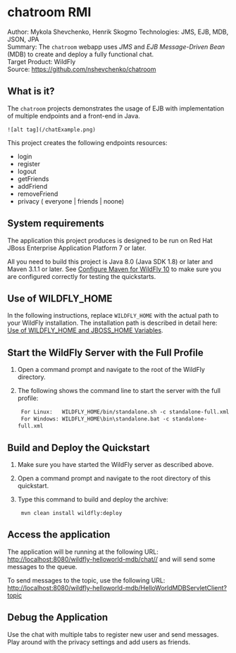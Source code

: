 chatroom RMI
============================================================
Author: Mykola Shevchenko, Henrik Skogmo
Technologies: JMS, EJB, MDB, JSON, JPA  
Summary: The `chatroom` webapp uses *JMS* and *EJB Message-Driven Bean* (MDB) to create and deploy a fully functional chat.  
Target Product: WildFly  
Source: <https://github.com/nshevchenko/chatroom>  

What is it?
-----------

The `chatroom` projects demonstrates the usage of EJB with implementation of multiple endpoints and a front-end in Java.


    ![alt tag](/chatExample.png)


This project creates the following endpoints resources:
 - login
 - register
 - logout
 - getFriends
 - addFriend
 - removeFriend
 - privacy ( everyone | friends | noone)

System requirements
-------------------

The application this project produces is designed to be run on Red Hat JBoss Enterprise Application Platform 7 or later.

All you need to build this project is Java 8.0 (Java SDK 1.8) or later and Maven 3.1.1 or later. See [Configure Maven for WildFly 10](https://github.com/jboss-developer/jboss-developer-shared-resources/blob/master/guides/CONFIGURE_MAVEN_JBOSS_EAP7.md#configure-maven-to-build-and-deploy-the-quickstarts) to make sure you are configured correctly for testing the quickstarts.


Use of WILDFLY_HOME
---------------

In the following instructions, replace `WILDFLY_HOME` with the actual path to your WildFly installation. The installation path is described in detail here: [Use of WILDFLY_HOME and JBOSS_HOME Variables](https://github.com/jboss-developer/jboss-developer-shared-resources/blob/master/guides/USE_OF_EAP7_HOME.md#use-of-eap_home-and-jboss_home-variables).


Start the WildFly Server with the Full Profile
---------------

1. Open a command prompt and navigate to the root of the WildFly directory.
2. The following shows the command line to start the server with the full profile:

        For Linux:   WILDFLY_HOME/bin/standalone.sh -c standalone-full.xml
        For Windows: WILDFLY_HOME\bin\standalone.bat -c standalone-full.xml


Build and Deploy the Quickstart
-------------------------

1. Make sure you have started the WildFly server as described above.
2. Open a command prompt and navigate to the root directory of this quickstart.
3. Type this command to build and deploy the archive:

        mvn clean install wildfly:deploy

Access the application
---------------------

The application will be running at the following URL: <http://localhost:8080/wildfly-helloworld-mdb/chat//> and will send some messages to the queue.

To send messages to the topic, use the following URL: <http://localhost:8080/wildfly-helloworld-mdb/HelloWorldMDBServletClient?topic>


Debug the Application
------------------------------------

Use the chat with multiple tabs to register new user and send messages.
Play around with the privacy settings and add users as friends.


<!-- Build and Deploy the Quickstart to OpenShift - Coming soon! -->

